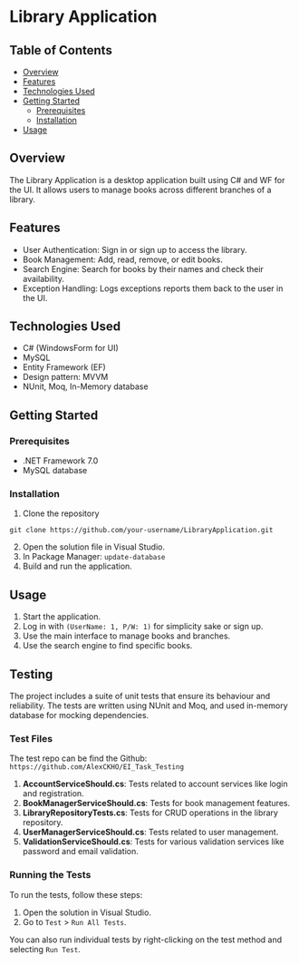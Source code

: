 # Library Application

## Table of Contents

- [Overview](#overview)
- [Features](#features)
- [Technologies Used](#technologies-used)
- [Getting Started](#getting-started)
  - [Prerequisites](#prerequisites)
  - [Installation](#installation)
- [Usage](#usage)


## Overview

The Library Application is a desktop application built using C# and WF for the UI. It allows users to manage books across different branches of a library.

## Features

- User Authentication: Sign in or sign up to access the library.
- Book Management: Add, read, remove, or edit books.
- Search Engine: Search for books by their names and check their availability.
- Exception Handling: Logs exceptions reports them back to the user in the UI.
  
## Technologies Used

- C# (WindowsForm for UI)
- MySQL
- Entity Framework (EF)
- Design pattern: MVVM
- NUnit, Moq, In-Memory database

## Getting Started

### Prerequisites

- .NET Framework 7.0
- MySQL database

### Installation

1. Clone the repository
```
git clone https://github.com/your-username/LibraryApplication.git
```
2. Open the solution file in Visual Studio.
3. In Package Manager: `update-database`
4. Build and run the application.

## Usage

1. Start the application.
2. Log in with `(UserName: 1, P/W: 1)` for simplicity sake or sign up. 
3. Use the main interface to manage books and branches.
4. Use the search engine to find specific books.

## Testing

The project includes a suite of unit tests that ensure its behaviour and reliability. The tests are written using NUnit and Moq, and used in-memory database for mocking dependencies.

### Test Files

The test repo can be find the Github: `https://github.com/AlexCKHO/EI_Task_Testing`

1. **AccountServiceShould.cs**: Tests related to account services like login and registration.
2. **BookManagerServiceShould.cs**: Tests for book management features.
3. **LibraryRepositoryTests.cs**: Tests for CRUD operations in the library repository.
4. **UserManagerServiceShould.cs**: Tests related to user management.
5. **ValidationServiceShould.cs**: Tests for various validation services like password and email validation.

### Running the Tests

To run the tests, follow these steps:

1. Open the solution in Visual Studio.
2. Go to `Test` > `Run All Tests`.

You can also run individual tests by right-clicking on the test method and selecting `Run Test`.
